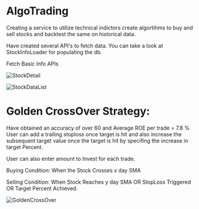 # AlgoTrading

Creating a service to utilize technical indictors create algortihms to buy and sell stocks and backtest the same on historical data.

Have created several API's to fetch data.
You can take a look at StockInfoLoader for populating the db.

Fetch Basic Info APIs


![StockDetail](https://user-images.githubusercontent.com/33578985/112749019-3c786680-8fdd-11eb-810e-c3f3c3cd69a5.JPG)


![StockDataList](https://user-images.githubusercontent.com/33578985/112749003-33879500-8fdd-11eb-8678-cf4ec9c369fd.JPG)


# Golden CrossOver Strategy:

Have obtained an accuracy of over 60 and Average ROE per trade = 7.8 %
User can add a trailing stoploss once target is hit and also increase the subsequent target value once the target is hit by specifing the increase in target Percent.

User can also enter amount to Invest for each trade.

Buying Condition: When the Stock Crosses x day SMA 

Selling Condition: When Stock Reaches y day SMA OR StopLoss Triggered OR Target Percent Achieved.

![GoldenCrossOver](https://user-images.githubusercontent.com/33578985/112748884-75640b80-8fdc-11eb-91d9-16bbba0d81f9.JPG)
